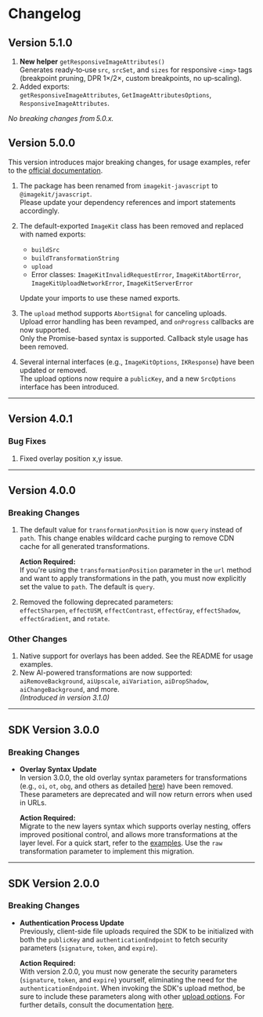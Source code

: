 # Changelog

## Version 5.1.0

1. **New helper** `getResponsiveImageAttributes()`  
  Generates ready‑to‑use `src`, `srcSet`, and `sizes` for responsive `<img>` tags (breakpoint pruning, DPR 1×/2×, custom breakpoints, no up‑scaling).
2. Added exports:  
  `getResponsiveImageAttributes`, `GetImageAttributesOptions`, `ResponsiveImageAttributes`.

_No breaking changes from 5.0.x._

## Version 5.0.0

This version introduces major breaking changes, for usage examples, refer to the [official documentation](https://imagekit.io/docs/integration/javascript).

1. The package has been renamed from `imagekit-javascript` to `@imagekit/javascript`.  
   Please update your dependency references and import statements accordingly.

2. The default-exported `ImageKit` class has been removed and replaced with named exports:  
   - `buildSrc`  
   - `buildTransformationString`  
   - `upload`  
   - Error classes: `ImageKitInvalidRequestError`, `ImageKitAbortError`, `ImageKitUploadNetworkError`, `ImageKitServerError`  
   
   Update your imports to use these named exports.

3. The `upload` method supports `AbortSignal` for canceling uploads.  
   Upload error handling has been revamped, and `onProgress` callbacks are now supported.  
   Only the Promise-based syntax is supported. Callback style usage has been removed.

4. Several internal interfaces (e.g., `ImageKitOptions`, `IKResponse`) have been updated or removed.  
   The upload options now require a `publicKey`, and a new `SrcOptions` interface has been introduced.

---

## Version 4.0.1

### Bug Fixes

1. Fixed overlay position x,y issue.

---

## Version 4.0.0

### Breaking Changes

1. The default value for `transformationPosition` is now `query` instead of `path`. This change enables wildcard cache purging to remove CDN cache for all generated transformations.

   **Action Required:**  
   If you're using the `transformationPosition` parameter in the `url` method and want to apply transformations in the path, you must now explicitly set the value to `path`. The default is `query`.

2. Removed the following deprecated parameters:  
   `effectSharpen`, `effectUSM`, `effectContrast`, `effectGray`, `effectShadow`, `effectGradient`, and `rotate`.

### Other Changes

1. Native support for overlays has been added. See the README for usage examples.
2. New AI-powered transformations are now supported:  
   `aiRemoveBackground`, `aiUpscale`, `aiVariation`, `aiDropShadow`, `aiChangeBackground`, and more.  
   *(Introduced in version 3.1.0)*

---

## SDK Version 3.0.0

### Breaking Changes

- **Overlay Syntax Update**  
  In version 3.0.0, the old overlay syntax parameters for transformations (e.g., `oi`, `ot`, `obg`, and others as detailed [here](https://imagekit.io/docs/add-overlays-on-images)) have been removed. These parameters are deprecated and will now return errors when used in URLs.

  **Action Required:**  
  Migrate to the new layers syntax which supports overlay nesting, offers improved positional control, and allows more transformations at the layer level. For a quick start, refer to the [examples](https://imagekit.io/docs/add-overlays-on-images). Use the `raw` transformation parameter to implement this migration.

---

## SDK Version 2.0.0

### Breaking Changes

- **Authentication Process Update**  
  Previously, client-side file uploads required the SDK to be initialized with both the `publicKey` and `authenticationEndpoint` to fetch security parameters (`signature`, `token`, and `expire`).

  **Action Required:**  
  With version 2.0.0, you must now generate the security parameters (`signature`, `token`, and `expire`) yourself, eliminating the need for the `authenticationEndpoint`. When invoking the SDK's upload method, be sure to include these parameters along with other [upload options](https://imagekit.io/docs/api-reference/upload-file/upload-file#Request). For further details, consult the documentation [here](https://imagekit.io/docs/api-reference/upload-file/upload-file#how-to-implement-client-side-file-upload).
